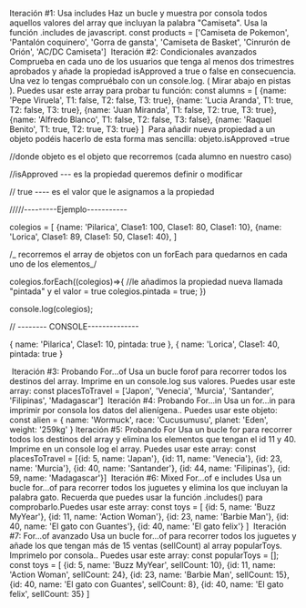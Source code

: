 Iteración #1: Usa includes
Haz un bucle y muestra por consola todos aquellos valores del array que incluyan la palabra "Camiseta". Usa la función .includes de javascript.
const products = ['Camiseta de Pokemon', 'Pantalón coquinero', 'Gorra de gansta', 'Camiseta de Basket', 'Cinrurón de Orión', 'AC/DC Camiseta']
​
Iteración #2: Condicionales avanzados
Comprueba en cada uno de los usuarios que tenga al menos dos trimestres aprobados y añade la propiedad isApproved a true o false en consecuencia. Una vez lo tengas compruébalo con un console.log.
( Mirar abajo en pistas ).
Puedes usar este array para probar tu función:
const alumns = [
{name: 'Pepe Viruela', T1: false, T2: false, T3: true},
{name: 'Lucia Aranda', T1: true, T2: false, T3: true},
{name: 'Juan Miranda', T1: false, T2: true, T3: true},
{name: 'Alfredo Blanco', T1: false, T2: false, T3: false},
{name: 'Raquel Benito', T1: true, T2: true, T3: true}
]
​
Para añadir nueva propiedad a un objeto podéis hacerlo de esta forma mas sencilla:
objeto.isApproved =true

//donde objeto es el objeto que recorremos (cada alumno en nuestro caso)

//isApproved --- es la propiedad queremos definir o modificar

// true ---- es el valor que le asignamos a la propiedad

/////---------Ejemplo-----------

colegios = [
{name: 'Pilarica', Clase1: 100, Clase1: 80, Clase1: 10},
{name: 'Lorica', Clase1: 89, Clase1: 50, Clase1: 40},
]

/_ recorremos el array de objetos con un forEach para quedarnos en cada uno
de los elementos_/

colegios.forEach((colegios)=>{
//le añadimos la propiedad nueva llamada "pintada" y el valor = true
colegios.pintada = true;
})

console.log(colegios);

// -------- CONSOLE--------------

{ name: 'Pilarica', Clase1: 10, pintada: true },
{ name: 'Lorica', Clase1: 40, pintada: true }

​
Iteración #3: Probando For...of
Usa un bucle forof para recorrer todos los destinos del array. Imprime en un console.log sus valores.
Puedes usar este array:
const placesToTravel = ['Japon', 'Venecia', 'Murcia', 'Santander', 'Filipinas', 'Madagascar']
​
Iteración #4: Probando For...in
Usa un for...in para imprimir por consola los datos del alienígena.. Puedes usar este objeto:
const alien = {
name: 'Wormuck',
race: 'Cucusumusu',
planet: 'Eden',
weight: '259kg'
}
​
Iteración #5: Probando For
Usa un bucle for para recorrer todos los destinos del array y elimina los elementos que tengan el id 11 y 40. Imprime en un console log el array. Puedes usar este array:
const placesToTravel = [{id: 5, name: 'Japan'}, {id: 11, name: 'Venecia'}, {id: 23, name: 'Murcia'}, {id: 40, name: 'Santander'}, {id: 44, name: 'Filipinas'}, {id: 59, name: 'Madagascar'}]
​
Iteración #6: Mixed For...of e includes
Usa un bucle for...of para recorrer todos los juguetes y elimina los que incluyan la palabra gato. Recuerda que puedes usar la función .includes() para comprobarlo.Puedes usar este array:
const toys = [
{id: 5, name: 'Buzz MyYear'},
{id: 11, name: 'Action Woman'},
{id: 23, name: 'Barbie Man'},
{id: 40, name: 'El gato con Guantes'},
{id: 40, name: 'El gato felix'}
]
​
Iteración #7: For...of avanzado
Usa un bucle for...of para recorrer todos los juguetes y añade los que tengan más de 15 ventas (sellCount) al array popularToys. Imprimelo por consola.. Puedes usar este array:
const popularToys = [];
const toys = [
{id: 5, name: 'Buzz MyYear', sellCount: 10},
{id: 11, name: 'Action Woman', sellCount: 24},
{id: 23, name: 'Barbie Man', sellCount: 15},
{id: 40, name: 'El gato con Guantes', sellCount: 8},
{id: 40, name: 'El gato felix', sellCount: 35}
]
